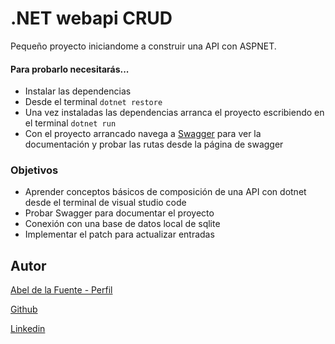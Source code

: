 # .NET webapi CRUD

Pequeño proyecto iniciandome a construir una API con ASPNET.

#### Para probarlo necesitarás...

- Instalar las dependencias
- Desde el terminal `dotnet restore`
- Una vez instaladas las dependencias arranca el proyecto escribiendo en el terminal `dotnet run`
- Con el proyecto arrancado navega a [Swagger](https://localhost:5001/swagger/index.html) para ver la documentación y probar las rutas desde la página de swagger

### Objetivos

- Aprender conceptos básicos de composición de una API con dotnet desde el terminal de visual studio code
- Probar Swagger para documentar el proyecto
- Conexión con una base de datos local de sqlite
- Implementar el patch para actualizar entradas

## Autor

[Abel de la Fuente - Perfil](https://abelfubu.github.io/abelfubu/)

[Github](https://github.com/abelfubu)

[Linkedin](https://www.linkedin.com/in/abel-de-la-fuente-53b0291aa/)
